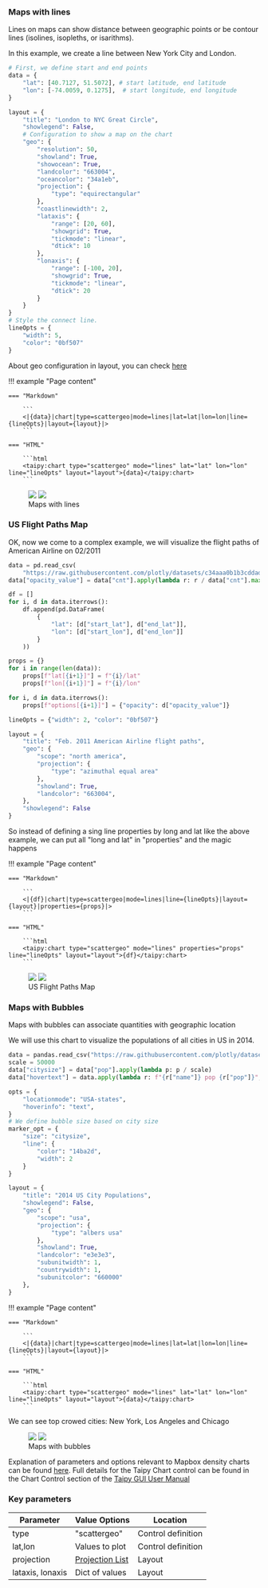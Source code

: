 ### Maps with lines

Lines on maps can show distance between geographic points or be contour lines (isolines, isopleths, or isarithms).

In this example, we create a line between New York City and London.

```py
# First, we define start and end points
data = {
    "lat": [40.7127, 51.5072], # start latitude, end latitude
    "lon": [-74.0059, 0.1275],  # start longitude, end longitude
}

layout = {
    "title": "London to NYC Great Circle",
    "showlegend": False,
    # Configuration to show a map on the chart
    "geo": {
        "resolution": 50,
        "showland": True,
        "showocean": True,
        "landcolor": "663004",
        "oceancolor": "34a1eb",
        "projection": {
            "type": "equirectangular"
        },
        "coastlinewidth": 2,
        "lataxis": {
            "range": [20, 60],
            "showgrid": True,
            "tickmode": "linear",
            "dtick": 10
        },
        "lonaxis": {
            "range": [-100, 20],
            "showgrid": True,
            "tickmode": "linear",
            "dtick": 20
        }
    }
}
# Style the connect line.
lineOpts = {
    "width": 5,
    "color": "0bf507"
}
```

About geo configuration in layout, you can check [here](https://plotly.com/javascript/reference/layout/geo/#layout-geo)

!!! example "Page content"

    === "Markdown"

        ```
        <|{data}|chart|type=scattergeo|mode=lines|lat=lat|lon=lon|line={lineOpts}|layout={layout}|>
        ```

    === "HTML"

        ```html
        <taipy:chart type="scattergeo" mode="lines" lat="lat" lon="lon" line="lineOpts" layout="layout">{data}</taipy:chart>
        ```

<figure>
    <img src="map-with-line-dark.png" class="visible-dark" />
    <img src="map-with-line.png" class="visible-light" />
    <figcaption>Maps with lines</figcaption>
</figure>

### US Flight Paths Map

OK, now we come to a complex example, we will visualize the flight paths of American Airline on 02/2011  

```py
data = pd.read_csv(
    "https://raw.githubusercontent.com/plotly/datasets/c34aaa0b1b3cddad335173cb7bc0181897201ee6/2011_february_aa_flight_paths.csv")
data["opacity_value"] = data["cnt"].apply(lambda r: r / data["cnt"].max())

df = []
for i, d in data.iterrows():
    df.append(pd.DataFrame(
        {
            "lat": [d["start_lat"], d["end_lat"]],
            "lon": [d["start_lon"], d["end_lon"]]
        }
    ))

props = {}
for i in range(len(data)):
    props[f"lat[{i+1}]"] = f"{i}/lat"
    props[f"lon[{i+1}]"] = f"{i}/lon"

for i, d in data.iterrows():
    props[f"options[{i+1}]"] = {"opacity": d["opacity_value"]}

lineOpts = {"width": 2, "color": "0bf507"}

layout = {
    "title": "Feb. 2011 American Airline flight paths",
    "geo": {
        "scope": "north america",
        "projection": {
            "type": "azimuthal equal area"
        },
        "showland": True,
        "landcolor": "663004",
    },
    "showlegend": False
}
```

So instead of defining a sing line properties by long and lat like the above example, we can put all "long and lat" in "properties" and the magic happens

!!! example "Page content"

    === "Markdown"

        ```
        <|{df}|chart|type=scattergeo|mode=lines|line={lineOpts}|layout={layout}|properties={props}|>
        ```

    === "HTML"

        ```html
        <taipy:chart type="scattergeo" mode="lines" properties="props" line="lineOpts" layout="layout">{df}</taipy:chart>
        ```
<figure>
    <img src="map-with-line-flight-paths-dark.png" class="visible-dark" />
    <img src="map-with-line-flight-paths.png" class="visible-light" />
    <figcaption>US Flight Paths Map</figcaption>
</figure>

### Maps with Bubbles

Maps with bubbles can associate quantities with geographic location

We will use this chart to visualize the populations of all cities in US in 2014.

```py
data = pandas.read_csv("https://raw.githubusercontent.com/plotly/datasets/master/2014_us_cities.csv")
scale = 50000
data["citysize"] = data["pop"].apply(lambda p: p / scale)
data["hovertext"] = data.apply(lambda r: f"{r["name"]} pop {r["pop"]}", axis=1)

opts = {
    "locationmode": "USA-states",
    "hoverinfo": "text",
}
# We define bubble size based on city size
marker_opt = {
    "size": "citysize",
    "line": {
        "color": "14ba2d",
        "width": 2
    }
}

layout = {
    "title": "2014 US City Populations",
    "showlegend": False,
    "geo": {
        "scope": "usa",
        "projection": {
            "type": "albers usa"
        },
        "showland": True,
        "landcolor": "e3e3e3",
        "subunitwidth": 1,
        "countrywidth": 1,
        "subunitcolor": "660000"
    },
}
```

!!! example "Page content"

    === "Markdown"

        ```
        <|{data}|chart|type=scattergeo|mode=lines|lat=lat|lon=lon|line={lineOpts}|layout={layout}|>
        ```

    === "HTML"

        ```html
        <taipy:chart type="scattergeo" mode="lines" lat="lat" lon="lon" line="lineOpts" layout="layout">{data}</taipy:chart>
        ```

We can see top crowed cities: New York, Los Angeles and Chicago

<figure>
    <img src="map-with-bubbles-dark.png" class="visible-dark" />
    <img src="map-with-bubbles.png" class="visible-light" />
    <figcaption>Maps with bubbles</figcaption>
</figure>

Explanation of parameters and options relevant to Mapbox density charts can be found [here](https://plotly.com/javascript/reference/scattergeo/). Full details for the Taipy Chart control can be found in the Chart Control section of the [Taipy GUI User Manual](https://docs.taipy.io/en/latest/manuals/gui/viselements/chart/)

### Key parameters
| Parameter       | Value Options             | Location           |
| --------------- | ------------------------- | ------------------ |
| type          | "scattergeo"          | Control definition |
| lat,lon | Values to plot | Control definition |
| projection | [Projection List](https://plotly.com/python/map-configuration/#map-projections) | Layout |
| lataxis, lonaxis | Dict of values | Layout |